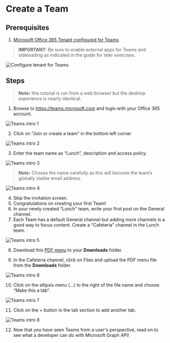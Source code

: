 # Create a Team #

## Prerequisites ##
1. [Microsoft Office 365 Tenant configured for Teams](https://docs.microsoft.com/en-us/microsoftteams/platform/get-started/get-started-tenant?ocid=idt_o365_lab)

> **IMPORTANT:** Be sure to enable external apps for Teams and sideloading as indicated in the guide for later exercises.

![Configure tenant for Teams](../media/configure-tenant-teams.png)

## Steps ##

> **Note:** this tutorial is run from a web browser but the desktop experience is nearly identical.

1. Browse to https://teams.microsoft.com and login with your Office 365 account.

![Teams intro 1](../media/teams-intro-1.png)
	
2. Click on “Join or create a team” in the bottom left corner

![Teams intro 2](../media/teams-intro-2.png)

3. Enter the team name as “Lunch”, description and access policy.

![Teams intro 3](../media/teams-intro-3.png)  

> **Note:** Choose the name carefully as this will become the team’s globally visible email address.

![Teams intro 4](../media/teams-intro-4.png)

4. Skip the invitation screen.
5. Congratulations on creating your first Team!
6. In your newly created “Lunch” team, write your first post on the General channel.
7. Each Team has a default General channel but adding more channels is a good way to focus content.  Create a “Cafeteria” channel in the Lunch team.

![Teams intro 5](../media/teams-intro-5.png)

8. Download this [PDF menu](https://github.com/Microsoft/InsiderDevTour18-Labs/blob/master/office365/cafe_menu.pdf) to your **Downloads** folder. 

9. In the Cafeteria channel, click on Files and upload the PDF menu file from the **Downloads** folder.

![Teams intro 6](../media/teams-intro-6.png)

10. Click on the ellipsis menu (…) to the right of the file name and choose “Make this a tab”.

![Teams intro 7](../media/teams-intro-7.png)

11. Click on the + button in the tab section to add another tab.

![Teams intro 8](../media/teams-intro-8.png)

12. Now that you have seen Teams from a user's perspective, read on to see what a developer can do with Microsoft Graph API!